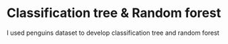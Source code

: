 # Classification tree & Random forest
I used penguins dataset to develop classification tree and random forest 
